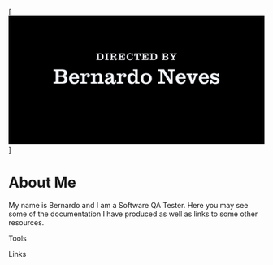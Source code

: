 [![Banner](https://github.com/bernardonvs/bernardonvs/blob/main/assets/Bernardo%20Neves.png)]

# About Me
My name is Bernardo and I am a Software QA Tester. Here you may see some of the documentation I have produced as well as links to some other resources. 

Tools

Links
